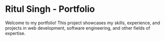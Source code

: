 # Ritul Singh - Portfolio
Welcome to my portfolio! This project showcases my skills, experience, and projects in web development, software engineering, and other fields of expertise.